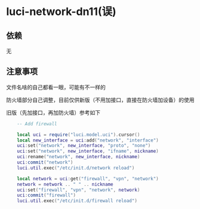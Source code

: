 # luci-network-dn11(误)

## 依赖

无

## 注意事项

文件名啥的自己都看一眼，可能有不一样的

防火墙部分自己调整，目前仅供新版（不用加接口，直接在防火墙加设备）的使用

旧版（先加接口，再加防火墙）参考如下

```lua
    -- Add firewall

    local uci = require("luci.model.uci").cursor()
    local new_interface = uci:add("network", "interface")
    uci:set("network", new_interface, "proto", "none")
    uci:set("network", new_interface, "ifname", nickname)
    uci:rename("network", new_interface, nickname)
    uci:commit("network")
    luci.util.exec("/etc/init.d/network reload")

    local network = uci:get("firewall", "vpn", "network")
    network = network .. " " .. nickname
    uci:set("firewall", "vpn", "network", network)
    uci:commit("firewall")
    luci.util.exec("/etc/init.d/firewall reload")
```
